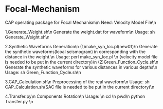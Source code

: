 # Focal-Mechanism
CAP operating package for Focal Mechanism\n
Need: Velocity Model File\n

1.Generate_Weight.sh\n
Generate the weight.dat for waveform\n
Usage: sh Generate_Weight.sh\n

2.Synthetic Waveforms Generation\n
  (1)make_syn_loc.pl(new01)\n
  Generate the synthetic waveforms(lcoal seismogram) in corresponding with the distance in the weight.\n
  Usage: perl make_syn_loc.pl <directory of weight.dat> <velocity model file name> <depth>\n
    (velocity model file is needed to be put in the current directory)\n
  (2)Green_Function_Cycle.sh\n
  Generate the synthetic waveforms for various distances in various depths\n
  Usage: sh Green_Function_Cycle.sh\n

3.CAP_Calculation.sh\n
Preprocessing of the real waveform\n
Usage: sh CAP_Calculation.sh(SAC file is needed to be put in the current directory)\n

4.Transfer.py\n
Components Rotation\n
Usage: \n
cd <current directory of SAC file>\n
pwd\n
python Transfer.py <directory of pwd>\n
